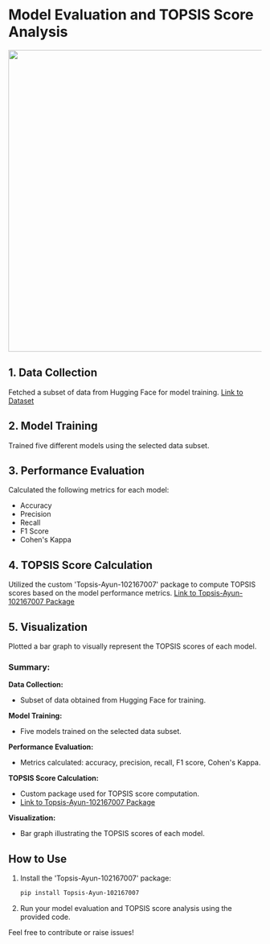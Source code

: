 # Model Evaluation and TOPSIS Score Analysis
<image width="600px" src="img.png">

## 1. Data Collection
Fetched a subset of data from Hugging Face for model training.
[Link to Dataset](https://huggingface.co/datasets/nuvocare/WikiMedical_sentence_similarity/viewer/default/train)

## 2. Model Training
Trained five different models using the selected data subset.

## 3. Performance Evaluation
Calculated the following metrics for each model:
- Accuracy
- Precision
- Recall
- F1 Score
- Cohen's Kappa

## 4. TOPSIS Score Calculation
Utilized the custom 'Topsis-Ayun-102167007' package to compute TOPSIS scores based on the model performance metrics.
[Link to Topsis-Ayun-102167007 Package](https://pypi.org/project/Topsis-Ayun-102167007/)

## 5. Visualization
Plotted a bar graph to visually represent the TOPSIS scores of each model.

### Summary:
**Data Collection:**
- Subset of data obtained from Hugging Face for training.

**Model Training:**
- Five models trained on the selected data subset.

**Performance Evaluation:**
- Metrics calculated: accuracy, precision, recall, F1 score, Cohen's Kappa.

**TOPSIS Score Calculation:**
- Custom package used for TOPSIS score computation.
- [Link to Topsis-Ayun-102167007 Package](https://pypi.org/project/Topsis-Rohan-102103108/)

**Visualization:**
- Bar graph illustrating the TOPSIS scores of each model.

## How to Use
1. Install the 'Topsis-Ayun-102167007' package:
    ```bash
    pip install Topsis-Ayun-102167007
    ```

2. Run your model evaluation and TOPSIS score analysis using the provided code.

Feel free to contribute or raise issues!
